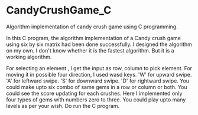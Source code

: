 # CandyCrushGame_C
Algorithm implementation of candy crush game using C programming.

In this C program, the algorithm implementation of a Candy crush game using six by six matrix had been done successfully. I designed the algorithm on my own. I don't know whether it is the fastest algorithm. But it is a working algorithm. 

For selecting an element , I get the input as row, column to pick element. For moving it in possible four direction, I used wasd keys. 'W' for upward swipe. 'A' for leftward swipe. 'S' for downward swipe. 'D' for rightward swipe. You could make upto six combo of same gems in a row or column or both. You could see the score updating for each crushes. Here I implemented only four types of gems with numbers zero to three. You could play upto many levels as per your wish. Do run the C program. 
